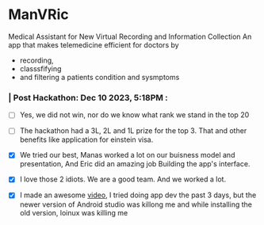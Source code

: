 # ManVRic
Medical Assistant for New Virtual Recording and Information Collection
An app that makes telemedicine efficient for doctors by 
- recording,
- classsfifying
- and filtering
a patients condition and sysmptoms

### | Post Hackathon: Dec 10 2023, 5:18PM :
- [ ] Yes, we did not win, nor do we know what rank we stand in the top 20
- [ ] The hackathon had a 3L, 2L and 1L prize for the top 3. That and other benefits like application for einstein visa.
- [x] We tried our best, Manas worked a lot on our buisness model and presentation, And Eric did an amazing job Building the app's interface.
- [x] I love those 2 idiots. We are a good team. And we worked a lot.
- [x] I made an awesome [video](https://youtu.be/vWqhqtC0krk), I tried doing app dev the past 3 days, but the newer version of Android studio was killong me and while installing the old version, loinux was killing me



